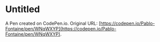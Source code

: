 # Untitled

A Pen created on CodePen.io. Original URL: [https://codepen.io/Pablo-Fontaine/pen/WNqWXYP](https://codepen.io/Pablo-Fontaine/pen/WNqWXYP).


